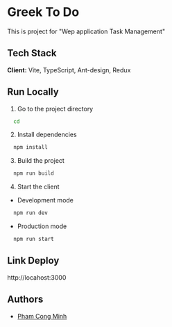 # Greek To Do

This is project for "Wep application Task Management"

## Tech Stack

**Client:** Vite, TypeScript, Ant-design, Redux

## Run Locally

1. Go to the project directory

```bash
  cd
```

2. Install dependencies

```bash
  npm install
```

3. Build the project

```bash
  npm run build
```

4. Start the client

- Development mode

```bash
  npm run dev
```

- Production mode

```bash
  npm run start
```

## Link Deploy

http://locahost:3000

## Authors

- [Pham Cong Minh](https://github.com/ListKelvin)
